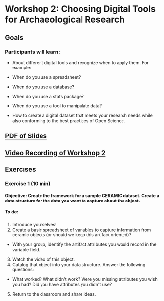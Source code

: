 # Workshop 2: Choosing Digital Tools for Archaeological Research

## Goals
### Participants will learn:
* About different digital tools and recognize when to apply them.  For example:
*   When do you use a spreadsheet?
*   When do you use a database?
*   When do you use a stats package?
*   When do you use a tool to manipulate data?

* How to create a digital dataset that meets your research needs while also conforming to the best practices of Open Science.

## [PDF of Slides](https://drive.google.com/file/d/15rI-MQCFmPT6KCP65XJeHU8GpIOgsm5y/view?usp=sharing)

## [Video Recording of Workshop 2]()

## Exercises
### Exercise 1 (10 min)
#### **Objective:** Create the framework for a sample CERAMIC dataset. Create a data structure for the data you want to capture about the object. 
##### To do:
1. Introduce yourselves!
2. Create a basic spreadsheet of variables to capture information from ceramic objects (or should we keep this artifact oriented)? 
* With your group, identify the artifact attributes you would record in the variable field.
3. Watch the video of this object.
4. Catalog that object into your data structure.  Answer the following questions:
* What worked? What didn't work?  Were you missing attributes you wish you had?  Did you have attributes you didn't use?
5. Return to the classroom and share ideas.
